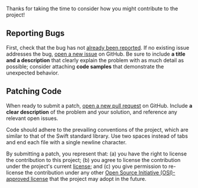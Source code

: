 Thanks for taking the time to consider how you might contribute to the project!


## Reporting Bugs

First, check that the bug has not [already been reported][1]. If no existing
issue addresses the bug, [open a new issue][2] on GitHub. Be sure to include **a
title and a description** that clearly explain the problem with as much detail
as possible; consider attaching **code samples** that demonstrate the unexpected
behavior.


## Patching Code

When ready to submit a patch, [open a new pull request][3] on GitHub. Include
**a clear description** of the problem and your solution, and reference any
relevant open issues.

Code should adhere to the prevailing conventions of the project, which are
similar to that of the Swift standard library. Use two spaces instead of tabs
and end each file with a single newline character.

By submitting a patch, you represent that: (a) you have the right to license the
contribution to this project; (b) you agree to license the contribution under
the project's current [license][4]; and (c) you give permission to re-license
the contribution under any other [Open Source Initiative (OSI)-approved
license][5] that the project may adopt in the future.

[1]: https://github.com/xwu/NumericAnnex/issues
[2]: https://github.com/xwu/NumericAnnex/issues/new
[3]: https://github.com/xwu/NumericAnnex/compare
[4]: https://github.com/xwu/NumericAnnex/blob/master/LICENSE
[5]: https://opensource.org/licenses
